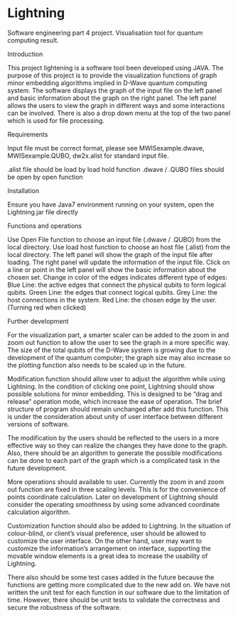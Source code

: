 # Lightning

Software engineering part 4 project. Visualisation tool for quantum computing result.

Introduction


This project lightening is a software tool been developed using JAVA. The purpose of this project is to provide the visualization functions of graph minor embedding algorithms implied in D-Wave quantum computing system. The software displays the graph of the input file on the left panel and basic information about the graph on the right panel. The left panel allows the users to view the graph in different ways and some interactions can be involved. There is also a drop down menu at the top of the two panel which is used for file processing.

Requirements

Input file must be correct format, please see MWISexample.dwave, MWISexample.QUBO, dw2x.alist for standard input file.

.alist file should be load by load hold function
.dwave / .QUBO files should be open by open function

Installation

Ensure you have Java7 environment running on your system, open the Lightning.jar file directly

Functions and operations	

Use Open File function to choose an input file (.dwave / .QUBO) from the local directory.
Use load host function to choose an host file (.alist) from the local directory.
The left panel will show the graph of the input file after loading. 
The right panel will update the information of the input file.
Click on a line or point in the left panel will show the basic information about the chosen set.
Change in color of the edges indicates different type of edges:
Blue Line: the active edges that connect the physical qubits to form logical qubits.
Green Line: the edges that connect logical qubits.
Grey Line: the host connections in the system.
Red Line: the chosen edge by the user. (Turning red when clicked)

Further development

For the visualization part, a smarter scaler can be added to the zoom in and zoom out function to allow the user to see the graph in a more specific way. The size of the total qubits of the D-Wave system is growing due to the development of the quantum computer; the graph size may  also  increase so the plotting function also needs to be scaled up in the future.  

Modification function should allow user to adjust the algorithm while using Lightning. In the condition of clicking one point, Lightning should show possible solutions for minor embedding. This is designed to be “drag and release” operation mode, which increase the ease of operation. The brief structure of program should remain unchanged after add this function. This is under the consideration about unity of user interface between different versions of software.

The modification by the users should be reflected to the users in a more effective way so they can realize the changes they have done to the graph. Also, there should be an algorithm to generate the possible modifications can be done to each part of the graph which is a  complicated  task in the future development.  

More operations should available to user. Currently the zoom in and zoom out function are fixed in three scaling levels. This is for the convenience of points coordinate calculation. Later on development of Lightning should consider the operating smoothness by using some advanced coordinate calculation algorithm. 

Customization function should also be added to Lightning. In the situation of colour-blind, or client’s visual preference, user should be allowed to customize the user interface. On the other hand, user may want to customize the information’s arrangement on interface, supporting the movable window elements is a great idea to increase the usability of Lightning.

There also should be some test cases added in the future because the functions are getting more complicated due to the new add on. We have not written the unit test for each function in our software due to the limitation of time. However, there should be unit tests to validate the correctness and secure the robustness of the software.
